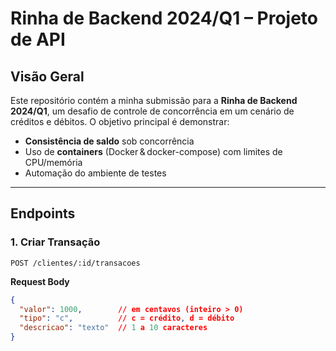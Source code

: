# Rinha de Backend 2024/Q1 – Projeto de API

## Visão Geral

Este repositório contém a minha submissão para a **Rinha de Backend 2024/Q1**, um desafio de controle de concorrência em um cenário de créditos e débitos. O objetivo principal é demonstrar:

- **Consistência de saldo** sob concorrência  
- Uso de **containers** (Docker & docker-compose) com limites de CPU/memória  
- Automação do ambiente de testes  

---

## Endpoints

### 1. Criar Transação

`POST /clientes/:id/transacoes`

**Request Body**

```json
{
  "valor": 1000,        // em centavos (inteiro > 0)
  "tipo": "c",          // c = crédito, d = débito
  "descricao": "texto"  // 1 a 10 caracteres
}
